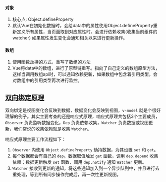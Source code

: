 #### 对象

1. 核心点: Object.defineProperty
2. 默认Vue在初始化数据时，会给data中的属性使用Object.defineProperty重新定义所有属性，当页面取到对应属性时。会进行依赖收集(收集当前组件的watcher) 如果属性发生变化会通知相关以来进行更新操作。

#### 数组

1. 使用函数劫持的方式，重写了数组的方法
2. Vue将data中的数组，进行了原型链重写。指向了自己定义的数组原型方法，这样当调用数组api时，可以通知依赖更新，如果数组中包含着引用类型。会对数组中的引用类型再次进行监控。

## [双向绑定原理](https://juejin.im/post/6869908820353810445#heading-12)

双向绑定是视图变化会反映到数据，数据变化会反映到视图，`v-model` 就是个很好理解的例子。其实主要考查的还是响应式原理，响应式原理共包括3个主要成员，`Observer` 负责监听数据变化，`Dep` 负责依赖收集，`Watcher` 负责数据或视图更新，我们常说的收集依赖就是收集 `Watcher`。

响应式原理主要工作流程如下：

1. `Observer` 内使用 `Object.defineProperty` 劫持数据，为其设置 `set` 和 `get`。
2. 每个数据都会有自己的 `dep`。数据取值触发 `get` 函数，调用 `dep.depend` 收集依赖；数据更新触发 `set` 函数，调用 `dep.notify` 通知 `Watcher` 更新。
3. `Watcher` 接收到更新的通知，将这些通知加入到一个异步队列中，并且进行去重处理，等到所有同步操作完成后，再一次性更新视图。